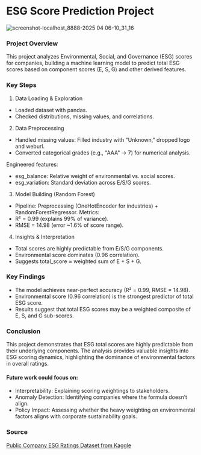# ESG Score Prediction Project

![screenshot-localhost_8888-2025 04 06-10_31_16](https://github.com/user-attachments/assets/92e72f53-0bbf-4fc4-92f2-f4c5227792bd)

### Project Overview

This project analyzes Environmental, Social, and Governance (ESG) scores for companies, building a machine learning model to predict total ESG scores based on component scores (E, S, G) and other derived features.

### Key Steps

1. Data Loading & Exploration
- Loaded dataset with pandas.
- Checked distributions, missing values, and correlations.

2. Data Preprocessing
- Handled missing values: Filled industry with "Unknown," dropped logo and weburl.
- Converted categorical grades (e.g., "AAA" → 7) for numerical analysis.

Engineered features:
- esg_balance: Relative weight of environmental vs. social scores.
- esg_variation: Standard deviation across E/S/G scores.

3. Model Building (Random Forest)
- Pipeline: Preprocessing (OneHotEncoder for industries) + RandomForestRegressor.
Metrics:
- R² = 0.99 (explains 99% of variance).
- RMSE = 14.98 (error ~1.6% of score range).

4. Insights & Interpretation
- Total scores are highly predictable from E/S/G components.
- Environmental score dominates (0.96 correlation).
- Suggests total_score ≈ weighted sum of E + S + G.

### Key Findings

- The model achieves near-perfect accuracy (R² = 0.99, RMSE = 14.98).
- Environmental score (0.96 correlation) is the strongest predictor of total ESG score.
- Results suggest that total ESG scores may be a weighted composite of E, S, and G sub-scores.

### Conclusion

This project demonstrates that ESG total scores are highly predictable from their underlying components. The analysis provides valuable insights into ESG scoring dynamics, highlighting the dominance of environmental factors in overall ratings.

#### Future work could focus on:
- Interpretability: Explaining scoring weightings to stakeholders.
- Anomaly Detection: Identifying companies where the formula doesn’t align.
- Policy Impact: Assessing whether the heavy weighting on environmental factors aligns with corporate sustainability goals.
    
### Source

[Public Company ESG Ratings Dataset from Kaggle](https://www.kaggle.com/datasets/alistairking/public-company-esg-ratings-dataset)
